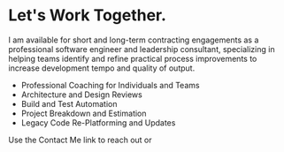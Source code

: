 # Let's Work Together.

I am available for short and long-term contracting engagements as a professional software engineer and leadership consultant, specializing in helping teams identify and refine practical process improvements to increase development tempo and quality of output.

- Professional Coaching for Individuals and Teams
- Architecture and Design Reviews
- Build and Test Automation
- Project Breakdown and Estimation
- Legacy Code Re-Platforming and Updates

Use the Contact Me link to reach out or 

<!-- Calendly badge widget begin -->
<link href="https://assets.calendly.com/assets/external/widget.css" rel="stylesheet">
<script src="https://assets.calendly.com/assets/external/widget.js" type="text/javascript"></script>
<script type="text/javascript">Calendly.initBadgeWidget({url: 'https://calendly.com/mattgwagner', text: 'Schedule time with me', color: '#00a2ff', branding: true});</script>
<!-- Calendly badge widget end -->

